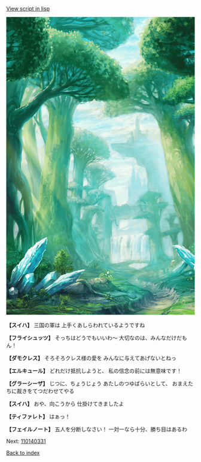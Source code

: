 [View script in lisp](../scripts/110140323.txt)

![forest.png](../images/backgrounds/forest.png)

**【スイハ】**
三国の軍は
上手くあしらわれているようですね

**【フライシュッツ】**
そっちはどうでもいいわ～
大切なのは、みんなだけだもん！

**【ダモクレス】**
そろそろクレス様の愛を
みんなに与えてあげないとねっ

**【エルキュール】**
どれだけ抵抗しようと、
私の信念の前には無意味です！

**【グラーシーザ】**
じつに、ちょうじょう
あたしのつゆばらいとして、
おまえたちに裁きをてつだわせてやる

**【スイハ】**
おや、向こうから
仕掛けてきましたよ

**【ティファレト】**
はぁっ！

**【フェイルノート】**
五人を分断しなさい！
一対一なら十分、勝ち目はあるわ

Next: [110140331](110140331.md)

[Back to index](index.md)

